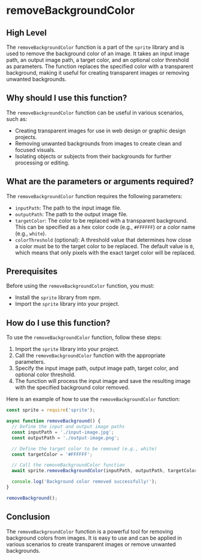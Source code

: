 
  
   # **removeBackgroundColor**

## High Level

The `removeBackgroundColor` function is a part of the `sprite` library and is used to remove the background color of an image. It takes an input image path, an output image path, a target color, and an optional color threshold as parameters. The function replaces the specified color with a transparent background, making it useful for creating transparent images or removing unwanted backgrounds.

## Why should I use this function?

The `removeBackgroundColor` function can be useful in various scenarios, such as:

- Creating transparent images for use in web design or graphic design projects.
- Removing unwanted backgrounds from images to create clean and focused visuals.
- Isolating objects or subjects from their backgrounds for further processing or editing.

## What are the parameters or arguments required?

The `removeBackgroundColor` function requires the following parameters:

- `inputPath`: The path to the input image file.
- `outputPath`: The path to the output image file.
- `targetColor`: The color to be replaced with a transparent background. This can be specified as a hex color code (e.g., `#FFFFFF`) or a color name (e.g., `white`).
- `colorThreshold` (optional): A threshold value that determines how close a color must be to the target color to be replaced. The default value is `0`, which means that only pixels with the exact target color will be replaced.

## Prerequisites

Before using the `removeBackgroundColor` function, you must:

- Install the `sprite` library from npm.
- Import the `sprite` library into your project.

## How do I use this function?

To use the `removeBackgroundColor` function, follow these steps:

1. Import the `sprite` library into your project.
2. Call the `removeBackgroundColor` function with the appropriate parameters.
3. Specify the input image path, output image path, target color, and optional color threshold.
4. The function will process the input image and save the resulting image with the specified background color removed.

Here is an example of how to use the `removeBackgroundColor` function:

```javascript
const sprite = require('sprite');

async function removeBackground() {
  // Define the input and output image paths
  const inputPath = './input-image.jpg';
  const outputPath = './output-image.png';

  // Define the target color to be removed (e.g., white)
  const targetColor = '#FFFFFF';

  // Call the removeBackgroundColor function
  await sprite.removeBackgroundColor(inputPath, outputPath, targetColor);

  console.log('Background color removed successfully!');
}

removeBackground();
```

## Conclusion

The `removeBackgroundColor` function is a powerful tool for removing background colors from images. It is easy to use and can be applied in various scenarios to create transparent images or remove unwanted backgrounds.
  
  